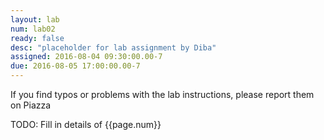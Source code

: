 ```yaml
---
layout: lab
num: lab02
ready: false
desc: "placeholder for lab assignment by Diba"
assigned: 2016-08-04 09:30:00.00-7
due: 2016-08-05 17:00:00.00-7
---
```


If you find typos or problems with the lab instructions, please report them on Piazza


TODO: Fill in details of {{page.num}}
